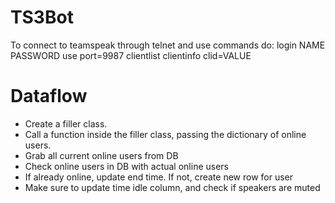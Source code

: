 # TS3Bot

To connect to teamspeak through telnet and use commands do:
login NAME PASSWORD
use port=9987
clientlist
clientinfo clid=VALUE

# Dataflow

* Create a filler class.
* Call a function inside the filler class, passing the dictionary of online users.
* Grab all current online users from DB
* Check online users in DB with actual online users
* If already online, update end time. If not, create new row for user
* Make sure to update time idle column, and check if speakers are muted